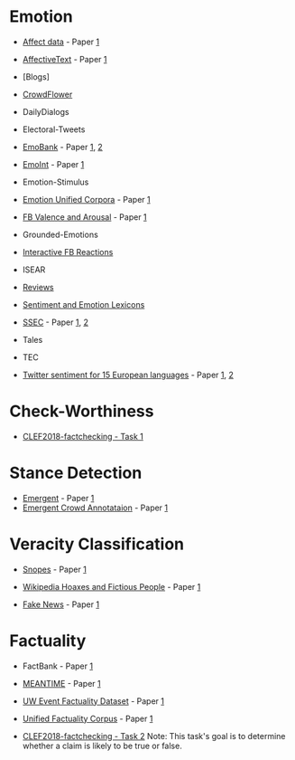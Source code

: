 # Emotion

- [Affect data](http://people.rc.rit.edu/~coagla/affectdata/index.html) - Paper [1](http://cogcomp.org/papers/Alm%20thesis(1).pdf)

- [AffectiveText](http://web.eecs.umich.edu/~mihalcea/affectivetext/) - Paper [1](http://web.eecs.umich.edu/~mihalcea/papers/strapparava.semeval07.pdf)

- [Blogs]

- [CrowdFlower](https://www.crowdflower.com/wp-content/uploads/2016/07/text_emotion.csv)

- DailyDialogs

- Electoral-Tweets

- [EmoBank](https://github.com/JULIELab/EmoBank) - Paper [1](https://aclweb.org/anthology/E17-2092), [2](https://sigann.github.io/LAW-XI-2017/papers/LAW01.pdf)

- [EmoInt](http://saifmohammad.com/WebPages/EmotionIntensity-SharedTask.html) - Paper [1](http://saifmohammad.com/WebDocs/TweetEmotionIntensities-starsem2017.pdf)

- Emotion-Stimulus

- [Emotion Unified Corpora](https://github.com/sarnthil/unify-emotion-datasets) - Paper [1](https://aclweb.org/anthology/C18-1179)

- [FB Valence and Arousal](http://wwbp.org/downloads/public_data/dataset-fb-valence-arousal-anon.csv) - Paper [1](https://wwbp.org/papers/va16wassa.pdf)

- Grounded-Emotions

- [Interactive FB Reactions](https://github.com/minimaxir/interactive-facebook-reactions) 

- ISEAR
- [Reviews](https://www.cs.uic.edu/~liub/FBS/sentiment-analysis.html#datasets)


- [Sentiment and Emotion Lexicons](http://saifmohammad.com/WebPages/lexicons.html) 

- [SSEC](http://www.romanklinger.de/ssec/) - Paper [1](http://www.romanklinger.de/publications/Schuff-etal-2017.pdf), [2](https://dl.acm.org/citation.cfm?id=3003433)

- Tales

- TEC

- [Twitter sentiment for 15 European languages](https://www.clarin.si/repository/xmlui/handle/11356/1054) - Paper [1](https://journals.plos.org/plosone/article?id=10.1371/journal.pone.0155036), [2](https://journals.plos.org/plosone/article?id=10.1371/journal.pone.0194317)

# Check-Worthiness

- [CLEF2018-factchecking - Task 1](https://github.com/clef2018-factchecking/clef2018-factchecking)


# Stance Detection

- [Emergent](https://github.com/willferreira/mscproject) - Paper [1](https://www.aclweb.org/anthology/N16-1138)
- [Emergent Crowd Annotataion](https://github.com/thanhan/fc-aaai18) - Paper [1](http://www.cs.utexas.edu/~atn/nguyen-aaai18.pdf)

# Veracity Classification
- [Snopes](https://www.mpi-inf.mpg.de/departments/databases-and-information-systems/research/impact/web-credibility-analysis/) - Paper [1](https://people.mpi-inf.mpg.de/~jstroetge/papers/2017-WWW-PopatEtAl-WhereTheTruthLies.pdf)

- [Wikipedia Hoaxes and Fictious People](https://www.mpi-inf.mpg.de/departments/databases-and-information-systems/research/impact/web-credibility-analysis/) - Paper [1](https://people.mpi-inf.mpg.de/~jstroetge/papers/2017-WWW-PopatEtAl-WhereTheTruthLies.pdf) 

- [Fake News](http://web.eecs.umich.edu/~mihalcea/downloads/fakeNewsDatasets.zip) - Paper [1](https://aclweb.org/anthology/C18-1287)

# Factuality

- FactBank - Paper [1](https://link.springer.com/article/10.1007/s10579-009-9089-9)
- [MEANTIME](http://www.newsreader-project.eu/results/data/wikinews/) - Paper [1](http://www.lrec-conf.org/proceedings/lrec2016/pdf/488_Paper.pdf)
- [UW Event Factuality Dataset](https://bitbucket.org/kentonl/factuality-data) - Paper [1](http://kentonl.com/pub/lacz-emnlp.2015.pdf)
- [Unified Factuality Corpus](https://github.com/gabrielStanovsky/unified-factuality) - Paper [1](https://gabrielstanovsky.github.io/assets/papers/acl17/paper.pdf)

- [CLEF2018-factchecking - Task 2](https://github.com/clef2018-factchecking/clef2018-factchecking)
Note: This task's goal is to determine whether a claim is likely to be true or false.

